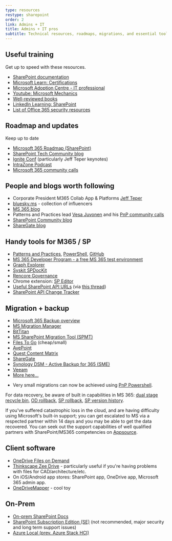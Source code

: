 ```yaml
---
type: resources
restype: sharepoint
order: 2
link: Admins + IT
title: Admins + IT pros
subtitle: Technical resources, roadmaps, migrations, and essential tools
---
```


## Useful training

Get up to speed with these resources.

* [SharePoint documentation](https://learn.microsoft.com/sharepoint/)
* [Microsoft Learn: Certifications](https://learn.microsoft.com/certifications/browse/?resource_type=certification)
* [Microsoft Adoption Centre - IT professional](https://adoption.microsoft.com/roles/it-professional/)
* [Youtube: Microsoft Mechanics](https://www.youtube.com/channel/UCJ9905MRHxwLZ2jeNQGIWxA)
* [Well-reviewed books](https://www.amazon.com/s/ref=nb_sb_ss_c_2_25?url=search-alias%3Dstripbooks&field-keywords=sharepoint+administration&sprefix=sharepoint+administration%2Caps%2C910)
* [LinkedIn Learning: SharePoint](https://www.linkedin.com/learning/search?keywords=sharepoint)
* [List of Office 365 security resources](https://practical365.com/office-365-security-resources/)

## Roadmap and updates

Keep up to date

* [Microsoft 365 Roadmap (SharePoint)](https://www.microsoft.com/microsoft-365/roadmap?filters=SharePoint)
* [SharePoint Tech Community blog](https://techcommunity.microsoft.com/t5/microsoft-sharepoint-blog/bg-p/SPBlog)
* [Ignite Conf](https://www.microsoft.com/ignite) (particularly Jeff Teper keynotes)
* [IntraZone Podcast](https://intrazone.libsyn.com/)
* [Microsoft 365 community calls](https://www.youtube.com/channel/UC_mKdhw-V6CeCM7gTo_Iy7w/videos)

## People and blogs worth following

* Corporate President M365 Collab App & Platforms [Jeff Teper](https://x.com/jeffteper)
* [bluesky.ms](https://bluesky.ms) - collection of influencers
* [MS 365 blog](https://www.microsoft.com/microsoft-365/blog/)
* Patterns and Practices lead [Vesa Juvonen](https://x.com/vesajuvonen) and his [PnP community calls](https://www.youtube.com/channel/UC_mKdhw-V6CeCM7gTo_Iy7w/videos)
* [SharePoint Community blog](https://techcommunity.microsoft.com/t5/Microsoft-SharePoint-Blog/bg-p/SPBlog)
* [ShareGate blog](https://sharegate.com/blog)

## Handy tools for M365 / SP

* [Patterns and Practices](https://pnp.github.io), [PowerShell](https://pnp.github.io/powershell/), [GitHub](https://github.com/pnp)
* [MS 365 Developer Program - a free MS 365 test environment](https://developer.microsoft.com/microsoft-365/dev-program)
* [Graph Explorer](https://developer.microsoft.com/graph/graph-explorer)
* [Syskit SPDocKit](https://www.syskit.com/products/spdockit/)
* [Rencore Governance](https://rencore.com/)
* Chrome extension: [SP Editor](https://chrome.google.com/webstore/detail/sp-editor/ecblfcmjnbbgaojblcpmjoamegpbodhd?hl=en)
* [Useful SharePoint API URLs](https://docs.google.com/spreadsheets/d/1vKO9jOaTM4poMOPEogfnH35ky2pRuE8V/edit#gid=667984383) (via [this thread](https://old.reddit.com/r/sharepoint/comments/ubi4cm/sharepoint_admin_useful_urls_sharepoint_rest_api/))
* [SharePoint API Change Tracker](https://s-kainet.github.io/sp-rest-explorer/#/api-diff)

## Migration + backup

* [Microsoft 365 Backup overview](https://learn.microsoft.com/microsoft-365/backup/)
* [MS Migration Manager](https://learn.microsoft.com/sharepointmigration/mm-get-started)
* [BitTitan](https://www.bittitan.com/)
* [MS SharePoint Migration Tool (SPMT)](https:///learn.microsoft.com/sharepointmigration/introducing-the-sharepoint-migration-tool)
* [Files To Go](https://www.thinkscape.com/SharePoint-Online-File-Migration-Tool/) (cheap/small)
* [AvePoint](https://www.avepoint.com/)
* [Quest Content Matrix](https://www.quest.com/products/content-matrix/)
* [ShareGate](https://sharegate.com/)
* [Synology DSM - Active Backup for 365 (SME)](https://www.synology.com/dsm/feature/active_backup_office365)
* [Veeam](https://www.veeam.com/products/saas/backup-microsoft-office-365.html)
* [More here...](https://expertinsights.com/backup-and-recovery/the-top-backup-and-recovery-solutions-for-microsoft-office-365)
- Very small migrations can now be achieved using [PnP Powershell](https://pnp.github.io/powershell/cmdlets/Copy-PnPFile.html).

For data recovery, be aware of built in capabilities in MS 365: [dual stage recycle bin](https://support.microsoft.com/office/restore-deleted-items-from-the-site-collection-recycle-bin-5fa924ee-16d7-487b-9a0a-021b9062d14b), [OD rollback](https://support.microsoft.com/office/restore-your-onedrive-fa231298-759d-41cf-bcd0-25ac53eb8a15), [SP rollback](https://steveknutson.blog/2021/07/20/sharepoint-online-ransomware-recovery/), [SP version history](https://support.microsoft.com/office/restore-a-previous-version-of-an-item-or-file-in-sharepoint-f66dbda0-81f4-4d1e-b08c-793265c58934).

If you've suffered catastrophic loss in the cloud, and are having difficulty using Microsoft's built-in support; you can get escalated to MS via a respected partner within 14 days and you may be able to get the data recovered. You can seek out the support capabilities of well qualified partners with SharePoint/MS365 competencies on [Appsource](https://appsource.microsoft.com/).

## Client software

* [OneDrive Files on Demand](https://support.microsoft.com/office/learn-about-onedrive-files-on-demand-0e6860d3-d9f3-4971-b321-7092438fb38e)
* [Thinkscape Zee Drive](https://www.thinkscape.com/Map-Network-Drives-To-Office-365-OneDrive/) - particularly useful if you're having problems with files for CAD/architecture/etc.
* On iOS/Android app stores: SharePoint app, OneDrive app, Microsoft 365 admin app.
* [OneDriveMapper](https://www.lieben.nu/liebensraum/onedrivemapper/) - cool toy

## On-Prem

* [On-prem SharePoint Docs](../on-premises/)
* [SharePoint Subscription Edition (SE)](https://learn.microsoft.com/sharepoint/sharepoint-server) (not recommended, major security and long term support issues)
* [Azure Local (prev. Azure Stack HCI)](https://azure.microsoft.com/products/local/)
